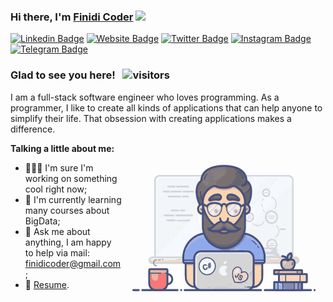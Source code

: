 ### Hi there, I'm <a href="https://finidicoder.netlify.app" target="_blank">Finidi Coder</a> <img src="https://media.giphy.com/media/hvRJCLFzcasrR4ia7z/giphy.gif" width="25px">

[![Linkedin Badge](https://img.shields.io/badge/-LinkedIn-0e76a8?style=flat-square&logo=Linkedin&logoColor=white)](https://www.linkedin.com/in/gorka-aldasoro/)
[![Website Badge](https://img.shields.io/badge/Website-3b5998?style=flat-square&logo=google-chrome&logoColor=white)](https://finidicoder.netlify.app)
[![Twitter Badge](https://img.shields.io/badge/-Twitter-00acee?style=flat-square&logo=Twitter&logoColor=white)](https://twitter.com/FinidiCoder)
[![Instagram Badge](https://img.shields.io/badge/-Instagram-e4405f?style=flat-square&logo=Instagram&logoColor=white)](https://instagram.com/FinidiCoder/)
[![Telegram Badge](https://img.shields.io/badge/-Telegram-0088cc?style=flat-square&logo=Telegram&logoColor=white)](https://t.me/FinidiCoder)

### Glad to see you here! &nbsp; ![visitors](https://visitor-badge.glitch.me/badge?page_id=FinidiCoder.FinidiCoder)

I am a full-stack software engineer who loves programming. 
As a programmer, I like to create all kinds of applications that can help anyone to simplify their life. That obsession with creating applications makes a difference.

<img align="right" alt="GIF" src="https://raw.githubusercontent.com/FinidiCoder/FinidiCoder/main/programmer.gif" width="326" height="254" />
  
**Talking a little about me:**

- 👨🏻‍💻 I'm sure I'm working on something cool right now;
- 🚀 I'm currently learning many courses about BigData;
- 💬 Ask me about anything, I am happy to help via mail: finidicoder@gmail.com;
- 📝 [Resume](https://finidicoder.netlify.app/Resume.pdf).

</br>
